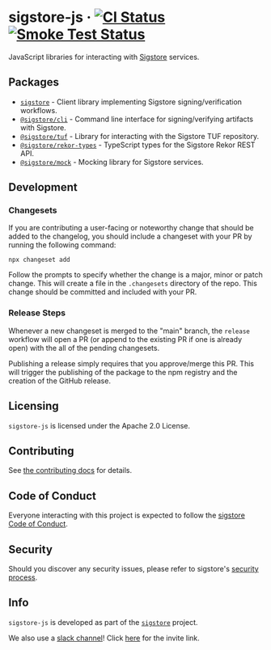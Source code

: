 # sigstore-js &middot; [![CI Status](https://github.com/sigstore/sigstore-js/workflows/CI/badge.svg)](https://github.com/sigstore/sigstore-js/actions/workflows/ci.yml) [![Smoke Test Status](https://github.com/sigstore/sigstore-js/workflows/smoke-test/badge.svg)](https://github.com/sigstore/sigstore-js/actions/workflows/smoke-test.yml)

JavaScript libraries for interacting with [Sigstore][6] services.

## Packages

* [`sigstore`](./packages/client) - Client library implementing Sigstore signing/verification workflows.
* [`@sigstore/cli`](./packages/cli) - Command line interface for signing/verifying artifacts with Sigstore.
* [`@sigstore/tuf`](./packages/tuf) - Library for interacting with the Sigstore TUF repository.
* [`@sigstore/rekor-types`](./packages/tuf) - TypeScript types for the Sigstore Rekor REST API.
* [`@sigstore/mock`](./packages/mock) - Mocking library for Sigstore services.

## Development

### Changesets
If you are contributing a user-facing or noteworthy change that should be added to the changelog, you should include a changeset with your PR by running the following command:

```console
npx changeset add
```

Follow the prompts to specify whether the change is a major, minor or patch change. This will create a file in the `.changesets` directory of the repo. This change should be committed and included with your PR.

### Release Steps

Whenever a new changeset is merged to the "main" branch, the `release` workflow will open a PR (or append to the existing PR if one is already open) with the all of the pending changesets.

Publishing a release simply requires that you approve/merge this PR. This will trigger the publishing of the package to the npm registry and the creation of the GitHub release.

## Licensing

`sigstore-js` is licensed under the Apache 2.0 License.

## Contributing

See [the contributing docs][7] for details.

## Code of Conduct
Everyone interacting with this project is expected to follow the [sigstore Code of Conduct][8].

## Security

Should you discover any security issues, please refer to sigstore's [security process][9].

## Info

`sigstore-js` is developed as part of the [`sigstore`][6] project.

We also use a [slack channel][10]! Click [here][11] for the invite link.


[6]: https://sigstore.dev
[7]: https://github.com/sigstore/.github/blob/main/CONTRIBUTING.md
[8]: https://github.com/sigstore/.github/blob/main/CODE_OF_CONDUCT.md
[9]: https://github.com/sigstore/.github/blob/main/SECURITY.md
[10]: https://sigstore.slack.com
[11]: https://join.slack.com/t/sigstore/shared_invite/zt-mhs55zh0-XmY3bcfWn4XEyMqUUutbUQ
